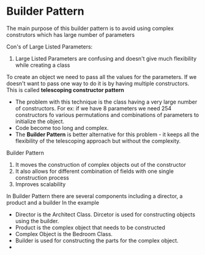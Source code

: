 # Builder Pattern
The main purpose of this builder pattern is to avoid using complex construtors which has large number of parameters

Con's of Large Listed Parameters:
1. Large Listed Parameters are confusing and doesn't give much flexibility while creating a class

To create an object we need to pass all the values for the parameters. If we doesn't want to pass one way to do it 
is by having multiple constructors. This is called **telescoping constructor pattern**

- The problem with this technique is the class having a very large number of constructors. For ex: if we have 8 
  parameters we need 254 constructors fo various permutations and combinations of parameters to initialize the object.
- Code become too long and complex.
- The **Builder Pattern** is better alternative for this problem - it keeps all the flexibility of the telescoping 
  approach but without the complexity.

Builder Pattern
1. It moves the construction of complex objects out of the constructor
2. It also allows for different combination of fields with one single construction process
3. Improves scalability

In Builder Pattern there are several components including a director, a product and a builder
In the example 
- Director is the Architect Class. Dircetor is used for constructing objects using the builder.
- Product is the complex object that needs to be constructed
- Complex Object is the Bedroom Class.
- Builder is used for constructing the parts for the complex object.
- 

